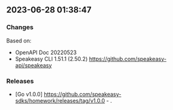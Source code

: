 

## 2023-06-28 01:38:47
### Changes
Based on:
- OpenAPI Doc 20220523 
- Speakeasy CLI 1.51.1 (2.50.2) https://github.com/speakeasy-api/speakeasy
### Releases
- [Go v1.0.0] https://github.com/speakeasy-sdks/homework/releases/tag/v1.0.0 - .